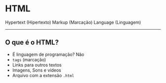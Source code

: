 # HTML
Hypertext (Hipertexto)
Markup (Marcação)
Language (Linguagem)
 
---

## O que é o HTML?

 - É linguagem de programação? Não
 - `tags` (marcação)
 - Links para outros textos
 - Imagens, Sons e vídeos
 - Arquivo com a extensão `.html` 
